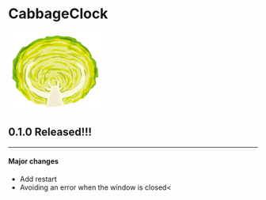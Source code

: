 # CabbageClock
![CabbageClock](https://raw.githubusercontent.com/kazukazuprogram/Clock/master/icon/cabbage.png "icon")
## 0.1.0 Released!!!  
---
#### Major changes
 - Add restart
 - Avoiding an error when the window is closed<
